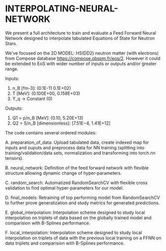 # INTERPOLATING-NEURAL-NETWORK
We present a full architecture to train and evaluate a Feed Forward Neural Network designed to interpolate tabulated Equations of State for Neutron Stars. 

We've focused on the 2D MODEL: HS(DD2) neutron matter (with electrons) from Compose database https://compose.obspm.fr/eos/2. 
However it could be extended to EoS with wider number of inputs or outputs and/or greater range.

Inputs:
1. n_B [fm-3]: (0.1E-11 0.1E+02)
2. T [MeV]: (0.100E+00, 0.158E+03)
3. Y_q → Constant (0)

Outputs:
1. Q1 = p/n_B [MeV]: (0.10, 5.20E+13)
2. Q2 = S/n_B [dimensionless]: [7.51E−4, 1.41E+12]


The code contains several ordered modules:

A. preparation_of_data: Upload tabulated data, create indexed map for inputs and ouputs and preprocess data for NN training (splitting into training/validation/data sets, normalization and transforming into torch.nn tensors).

B. neural_network: Definition of the feed forward network with flexible structure allowing dynamic change of hyper-parameters.

C. random_search: Automatized RandomSearchCV with flexible cross validation to find optimal hyper-parameters for our model. 

D. final_models: Retraining of top performing model from RandomSearchCV to further prove generalization and study metrics for generated predictions.

E. global_interpolation: Interpolation scheme designed to study local interpolation on triplets of data based on the globally trained model and comparision with B-Splines performance.

F. local_interpolation: Interpolation scheme designed to study local interpolation on triplets of data with the previous local training on a FFNN on data triplets and comparision with B-Splines performance.
